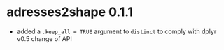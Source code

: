 # adresses2shape 0.1.1

- added a `.keep_all = TRUE` argument to `distinct` to comply with dplyr v0.5 change of API

